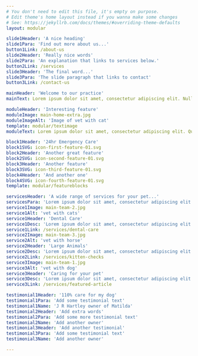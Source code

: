 ```yaml
---
# You don't need to edit this file, it's empty on purpose.
# Edit theme's home layout instead if you wanna make some changes
# See: https://jekyllrb.com/docs/themes/#overriding-theme-defaults
layout: modular

slide1Header: 'A nice heading'
slide1Para: 'Find out more about us...'
button1Link: /about-us
slide2Header: 'Really nice words'
slide2Para: 'An explanation that links to services below.'
button2Link: /services
slide3Header: 'The final word...'
slide3Para: 'The slide paragraph that links to contact'
button3Link: /contact-us

mainHeader: 'Welcome to our practice'
mainText: Lorem ipsum dolor sit amet, consectetur adipiscing elit. Nullam nec nisi vitae nunc imperdiet imperdiet in quis mauris. Ut a massa a quam gravida dapibus quis id velit. Maecenas neque nisi, lacinia sit amet elementum non, placerat non orci. Quisque viverra pellentesque ex, in dapibus lorem dictum tincidunt. Interdum et malesuada fames ac ante ipsum primis in faucibus. Curabitur maximus aliquam pharetra. Duis mattis ex ex, eu ornare lacus dapibus sed. Integer egestas nibh ac felis elementum, et facilisis diam mattis.

moduleHeader: 'Interesting feature'
moduleImage: main-home-extra.jpg
moduleImageAlt: 'Image of vet with cat'
template: modular/textimage
moduleText: Lorem ipsum dolor sit amet, consectetur adipiscing elit. Quisque consequat consectetur tellus. Curabitur eget felis non purus viverra fermentum condimentum commodo elit. Morbi convallis tempor mi vel convallis. Maecenas purus sem, viverra et blandit eget, condimentum id enim. Cras eu efficitur enim. Duis condimentum ligula non neque consequat, sit amet porta felis imperdiet. Curabitur laoreet dui in fringilla varius. Nullam ipsum tellus, ultrices at odio porta, interdum imperdiet velit.

block1Header: '24hr Emergency Care'
block1SVG: icon-first-feature-01.svg
block2Header: 'Another great feature'
block2SVG: icon-second-feature-01.svg
block3Header: 'Another feature'
block3SVG: icon-third-feature-01.svg
block4Header: 'And another one'
block4SVG: icon-fourth-feature-01.svg
template: modular/featureblocks

servicesHeader: 'A wide range of services for your pet...'
servicesPara: 'Lorem ipsum dolor sit amet, consectetur adipiscing elit. Suspendisse varius enim in eros elementum tristique. Duis cursus, mi quis viverra ornare, eros dolor interdum nulla, ut commodo diam libero vitae erat. Aenean faucibus nibh et justo cursus id rutrum lorem imperdiet. Nunc ut sem vitae risus tristique posuere.'
service1Image: main-team-2.jpg
service1Alt: 'vet with cats'
service1Header: 'Dental Care'
service1Desc: 'Lorem ipsum dolor sit amet, consectetur adipiscing elit. Suspendisse varius enim in eros elementum tristique. Duis cursus, mi quis viverra ornare, eros dolor interdum nulla, ut commodo diam libero vitae erat. Aenean faucibus nibh et justo cursus id rutrum lorem imperdiet. Nunc ut sem vitae risus tristique posuere.'
service1Link: /services/dental-care
service2Image: main-team-3.jpg
service2Alt: 'vet with horse'
service2Header: 'Large Animals'
service2Desc: 'Lorem ipsum dolor sit amet, consectetur adipiscing elit. Suspendisse varius enim in eros elementum tristique. Duis cursus, mi quis viverra ornare, eros dolor interdum nulla, ut commodo diam libero vitae erat. Aenean faucibus nibh et justo cursus id rutrum lorem imperdiet. Nunc ut sem vitae risus tristique posuere.'
service2Link: /services/kitten-checks
service3Image: main-team-1.jpg
service3Alt: 'vet with dog'
service3Header: 'Caring for your pet'
service3Desc: 'Lorem ipsum dolor sit amet, consectetur adipiscing elit. Suspendisse varius enim in eros elementum tristique. Duis cursus, mi quis viverra ornare, eros dolor interdum nulla, ut commodo diam libero vitae erat. Aenean faucibus nibh et justo cursus id rutrum lorem imperdiet. Nunc ut sem vitae risus tristique posuere.'
service3Link: /services/featured-article

testimonial1Header: '110% care for my dog'
testimonial1Para: 'Add some testimonial text'
testimonial1Name: 'J R Hartley owner of Matilda'
testimonial2Header: 'Add extra words'
testimonial2Para: 'Add some more testimonial text'
testimonial2Name: 'Add another owner'
testimonial3Header: 'Add another testimonial'
testimonial3Para: 'Add some testimonial text'
testimonial3Name: 'Add another owner'

---
```

